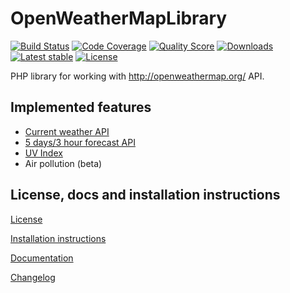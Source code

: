 OpenWeatherMapLibrary
=====================

[![Build Status](https://img.shields.io/travis/MarioBlazek/OpenWeatherMapLibrary.svg?style=flat-square)](https://travis-ci.org/MarioBlazek/OpenWeatherMapLibrary)
[![Code Coverage](https://img.shields.io/codecov/c/github/MarioBlazek/OpenWeatherMapLibrary.svg?style=flat-square)](https://codecov.io/gh/MarioBlazek/OpenWeatherMapLibrary)
[![Quality Score](https://img.shields.io/scrutinizer/g/MarioBlazek/OpenWeatherMapLibrary.svg?style=flat-square)](https://scrutinizer-ci.com/g/MarioBlazek/OpenWeatherMapLibrary)
[![Downloads](https://img.shields.io/packagist/dt/marioblazek/open-weather-map-library.svg?style=flat-square)](https://packagist.org/packages/marioblazek/open-weather-map-library)
[![Latest stable](https://img.shields.io/packagist/v/marioblazek/open-weather-map-library.svg?style=flat-square)](https://packagist.org/packages/marioblazek/open-weather-map-library)
[![License](https://img.shields.io/github/license/MarioBlazek/OpenWeatherMapLibrary.svg?style=flat-square)](LICENSE)

PHP library for working with http://openweathermap.org/ API.

Implemented features
--------------------

* [Current weather API](doc/WEATHER.md)
* [5 days/3 hour forecast API](doc/FORECAST.md)
* [UV Index](doc/UV.md)
* Air pollution (beta)

License, docs and installation instructions
-------------------------------------

[License](LICENSE)

[Installation instructions](doc/INSTALL.md)

[Documentation](doc/DOC.md)

[Changelog](doc/CHANGELOG.md)
